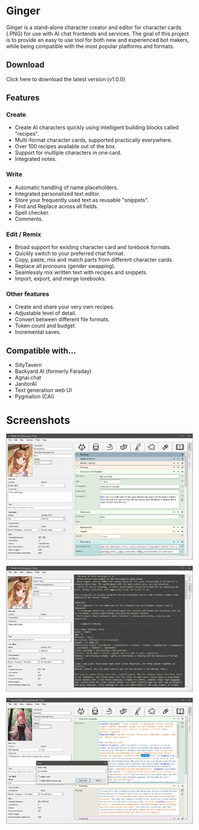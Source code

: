 # Ginger

Ginger is a stand-alone character creator and editor for character cards (.PNG) for use with AI chat frontends and services.
The goal of this project is to provide an easy to use tool for both new and experienced bot makers, while being compatible with the most popular platforms and formats.

## Download

Click here to download the latest version (v1.0.0)

## Features

### Create
* Create AI characters quickly using intelligent building blocks called "recipes".
* Multi-format character cards, supported practically everywhere.
* Over 100 recipes available out of the box.
* Support for multiple characters in one card.
* Integrated notes.
  
### Write
* Automatic handling of name placeholders.
* Integrated personalized text editor.
* Store your frequently used text as reusable "snippets".
* Find and Replace across all fields.
* Spell checker.
* Comments.

### Edit / Remix
* Broad support for existing character card and lorebook formats.
* Quickly switch to your preferred chat format.
* Copy, paste, mix and match parts from different character cards.
* Replace all pronouns (gender swapping).
* Seamlessly mix written text with recipes and snippets.
* Import, export, and merge lorebooks.

### Other features
* Create and share your very own recipes.
* Adjustable level of detail.
* Convert between different file formats.
* Token count and budget.
* Incremental saves.

## Compatible with...
* SillyTavern
* Backyard AI (formerly Faraday)
* Agnai.chat
* JanitorAI
* Text generation web UI
* Pygmalion (CAI)

# Screenshots
![Ginger screenshot #1](./images/screenshot.png "Ginger screenshot #1")

![Ginger screenshot #2](./images/screenshot2.png "Ginger screenshot #2")

![Ginger screenshot #3](./images/screenshot3.png "Ginger screenshot #3")

